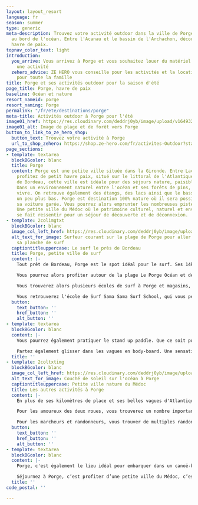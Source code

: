 ```yaml
---
layout: layout_resort
language: fr
season: summer
type: generic
meta-description: Trouvez votre activité outdoor dans la ville de Porge, petite ville
  au bord de l'océan. Entre l'Acanau et le bassin de l'Archachon, découvrez ce petit
  havre de paix.
topnav_color_text: light
introduction:
  you_arrive: Vous arrivez à Porge et vous souhaitez louer du matériel ou trouver
    une activité
  zehero_advice: ZE HERO vous conseille pour les activités et la location des équipements
    pour toute la famille
title: Porge et ses activités outdoor pour la saison d'été
page_title: Porge, havre de paix
baseline: Océan et nature
resort_nameid: porge
resort_naming: Porge
permalink: "/fr/ete/destinations/porge"
meta-title: Activités outdoor à Porge pour l'été
image01_href: https://res.cloudinary.com/deddrj0yb/image/upload/v1649326082/website/resorts/Porge/quentin-menini-9R1GCeFAkV0-unsplash.jpg
image01_alt: Image de plage et de forêt vers Porge
button_to_link_to_ze_hero_shop:
  button_text: Trouvez votre activité à Porge
  url_to_shop_zehero: https://shop.ze-hero.com/fr/activites-Outdoor?station=Porge&calessonstype=all&catypegenderlistsummer=all&calessonsactivitytype=all&start-date=
page_sections:
- template: textarea
  blockBGcolor: blanc
  title: Porge
  content: Porge est une petite ville située dans la Gironde. Entre Lacanau et Arcachon,
    profitez de petit havre paix, situé sur le littoral de l'Atlantique. Tout près
    de Bordeau, cette ville est idéale pour des séjours nature, paisible en famille.
    Dans un environnement naturel entre l'océan et ses forêts de pins, il fait bon
    vivre. On retrouve également des étangs, des lacs ainsi que le bassin d'Arcachon
    un peu plus bas. Porge est destination 100% nature où il sera possible de laisser
    sa voiture garée. Vous pourrez alors emprunter les nombreuses pistes cyclables.
    Une petite ville du Médoc où le patrimoine culturel, naturel et environnemental
    se fait ressentir pour un séjour de découverte et de déconnexion.
- template: 2colimgtxt
  blockBGcolor: blanc
  image_col_left_href: https://res.cloudinary.com/deddrj0yb/image/upload/v1649326113/website/resorts/Porge/william-peynichou-PyBAvBb5Obc-unsplash.jpg
  alt_text_for_image: Surfeur courant sur la plage de Porge pour aller surfer avec
    sa planche de surf
  captiontitleuppercase: Le surf le près de Bordeau
  title: Porge, petite ville de surf
  content: |-
    Tout prêt de Bordeau, Porge est le spot idéal pour le surf. Ses 14km de plage et de sable vous offrent une vaste étendue d'océan et de vague. Porge, c'est le spot idéal pour aller surfer dans le Médoc.

    Vous pourrez alors profiter autour de la plage Le Porge Océan et des vagues parfaites pour apprendre et s'initier au surf. Vous pourrez également vous perfectionner en prenant les vagues plus au large et les fameuses vagues de Shore-Break.

    Vous trouverez alors plusieurs écoles de surf à Porge et magasins, en plus des écoles de surf, pour louer votre planche de surf et votre combinaison. Que ce soit pour débuter, progresser ou pour vous perfectionner, en groupe, en famille ou seul, vous profiterez des nombreuses installations dédiées au surf.

    Vous retrouverez l'école de Surf Sama Sama Surf School, qui vous permettra de prendre des cours de surf à Porge. Que ce soit des cours de surf collectif, des cours privés, vous bénéficierez des conseils avisés et précis des moniteurs de l'école de surf. Le tout dans une ambiance agréable et ludique. Les moniteurs de surf vous attendent quel que soit votre niveau afin de pratiquer cette discipline de glisse unique qu'est le surf à Porge.
  button:
    text_button: ''
    href_button: ''
    alt_button: ''
- template: textarea
  blockBGcolor: blanc
  content: |-
    Vous pourrez également pratiquer le stand up paddle. Que ce soit pour prendre des cours pour vous initier à cette pratique, pour vous perfectionner dans cette glisse munie d'une pagaie, vous pourrez également louer votre matériel dans les différents shops de Porge.

    Partez également glisser dans les vagues en body-board. Une sensation encore plus près de l'eau où vous ne ferez plus qu'un avec l'océan et sa houle.
  title: ''
- template: 2coltxtimg
  blockBGcolor: blanc
  image_col_left_href: https://res.cloudinary.com/deddrj0yb/image/upload/v1649326093/website/resorts/Porge/angelo-carniato-7plcfCbPy5E-unsplash.jpg
  alt_text_for_image: Couché de soleil sur l'océan à Porge
  captiontitleuppercase: Petite ville nature du Médoc
  title: Les autres activités à Porge
  content: |-
    En plus de ses kilomètres de place et ses belles vagues d'Atlantique, Porge regorge de petit coin nature. Les activités natures et outdoors sont alors très diverses.

    Pour les amoureux des deux roues, vous trouverez un nombre important de pistes cyclable. Partez alors rouler à vélo de route à travers ces routes bordées de pins maritimes. Vous pourrez rejoindre également Lacanau, le Cap Ferret ou encore Arès. Vous pourrez également retrouver de nombreuses balades à faire en VTT et VTT électrique.

    Pour les marcheurs et randonneurs, vous trouver de multiples randonnées à faire dans les différents milieux naturel de Porge. Vous y trouverez une flore et faune préservé et riche tel qu'à l'étang de Langouarde.
  button:
    text_button: ''
    href_button: ''
    alt_button: ''
- template: textarea
  blockBGcolor: blanc
  content: |-
    Porge, c'est également le lieu idéal pour embarquer dans un canoë-kayak et de glisser sur le canal des Etangs. Ce canal relit le lac de Lacanau et le bassin d'Arcachon.

    Séjournez à Porge, c’est profiter d’une petite ville du Médoc, c’est se laisser pénétrer par le bien-être d’une nature préservé entre océan et pins. C’est partir surfer avec Sama Sama Surf school, c’est louer un vélo et randonner dans les zones naturelles. À quelques kilomètres de Bordeau, profitez de vous détendre à Porge, ce petit havre de paix.
  title: ''
code_postal: ''

---
```

